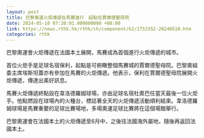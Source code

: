 ```yaml
---
layout: post
title: 巴黎奧運火炬傳遞在馬賽進行　起點在賈爾德聖母院
date: 2024-05-10 07:20:01.000000000 +08:00
link: https://news.rthk.hk/rthk/ch/component/k2/1752552-20240510.htm
categories: rthk
---
```


巴黎奧運會火炬傳遞在法國本土展開，馬賽成為首個進行火炬傳遞的城市。

首位火炬手是足球名宿保利，起點是可俯瞰整個馬賽城的賈爾德聖母院。巴黎奧組委主席埃斯坦蓋亦有參加在馬賽的火炬傳遞。他表示，保利在賈爾德聖母院展開火炬傳遞，傳達出美好訊息。 

馬賽火炬傳遞終點設在韋洛德羅姆球場，亦由足球名宿杜奧巴任當天最後一位火炬手。他點燃設在球場內的火種台，標誌著全天的火炬傳遞活動順利結束。韋洛德羅姆球場是馬賽重要的足球比賽場地，多場奧運足球比賽將在這個場館舉行。 

巴黎奧運會在法國本土的火炬傳遞至6月中，之後往法國海外屬地，隨後再返回法國本土。　　

